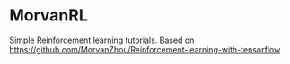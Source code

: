 # MorvanRL

Simple Reinforcement learning tutorials. Based on https://github.com/MorvanZhou/Reinforcement-learning-with-tensorflow

